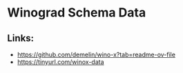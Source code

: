 # Winograd Schema Data

## Links:
- https://github.com/demelin/wino-x?tab=readme-ov-file
- https://tinyurl.com/winox-data